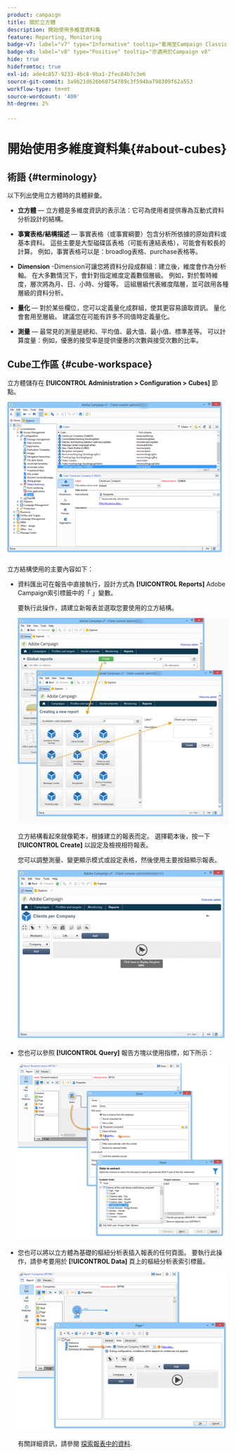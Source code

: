 ```yaml
---
product: campaign
title: 關於立方體
description: 開始使用多維度資料集
feature: Reporting, Monitoring
badge-v7: label="v7" type="Informative" tooltip="套用至Campaign Classic v7"
badge-v8: label="v8" type="Positive" tooltip="亦適用於Campaign v8"
hide: true
hidefromtoc: true
exl-id: ade4c857-9233-4bc8-9ba1-2fec84b7c3e6
source-git-commit: 3a9b21d626b60754789c3f594ba798309f62a553
workflow-type: tm+mt
source-wordcount: '409'
ht-degree: 2%

---
```


# 開始使用多維度資料集{#about-cubes}



## 術語 {#terminology}

以下列出使用立方體時的具體辭彙。

* **立方體**  — 立方體是多維度資訊的表示法：它可為使用者提供專為互動式資料分析設計的結構。

* **事實表格/結構描述**  — 事實表格（或事實綱要）包含分析所依據的原始資料或基本資料。 這些主要是大型磁碟區表格（可能有連結表格），可能會有較長的計算。 例如，事實表格可以是：broadlog表格、purchase表格等。

* **Dimension** -Dimension可讓您將資料分段成群組：建立後，維度會作為分析軸。 在大多數情況下，會針對指定維度定義數個層級。 例如，對於暫時維度，層次將為月、日、小時、分鐘等。 這組層級代表維度階層，並可啟用各種層級的資料分析。

* **量化**  — 對於某些欄位，您可以定義量化成群組，使其更容易讀取資訊。 量化會套用至層級。 建議您在可能有許多不同值時定義量化。

* **測量**  — 最常見的測量是總和、平均值、最大值、最小值、標準差等。 可以計算度量：例如，優惠的接受率是提供優惠的次數與接受次數的比率。

## Cube工作區 {#cube-workspace}

立方體儲存在 **[!UICONTROL Administration > Configuration > Cubes]** 節點。

![](assets/s_advuser_cube_node.png)

立方結構使用的主要內容如下：

* 資料匯出可在報告中直接執行，設計方式為 **[!UICONTROL Reports]** Adobe Campaign索引標籤中的「 」變數。

  要執行此操作，請建立新報表並選取您要使用的立方結構。

  ![](assets/cube_create_new.png)

  立方結構看起來就像範本，根據建立的報表而定。 選擇範本後，按一下 **[!UICONTROL Create]** 以設定及檢視相符報表。

  您可以調整測量、變更顯示模式或設定表格，然後使用主要按鈕顯示報表。

  ![](assets/cube_display_new.png)

* 您也可以參照 **[!UICONTROL Query]** 報告方塊以使用指標，如下所示：

  ![](assets/s_advuser_query_using_a_cube.png)

* 您也可以將以立方體為基礎的樞紐分析表插入報表的任何頁面。 要執行此操作，請參考要用於 **[!UICONTROL Data]** 頁上的樞紐分析表索引標籤。

  ![](assets/s_advuser_cube_in_report.png)

  有關詳細資訊，請參閱 [探索報表中的資料](../../reporting/using/using-cubes-to-explore-data.md#exploring-the-data-in-a-report).
